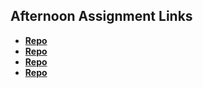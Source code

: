 ## Afternoon Assignment Links

* **[Repo](https://github.com/JeremyOlds/Game_Night)**
* **[Repo](https://github.com/JeremyOlds/Vendr)**
* **[Repo](https://github.com/JeremyOlds/summer23_gregslist)**
* **[Repo](https://github.com/RebeccaVandeWater/FruitSalad)**
